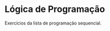 <h1 align="left" id="title">Lógica de Programação</h1>

<p id="description">Exercícios da lista de programação sequencial.</p>
